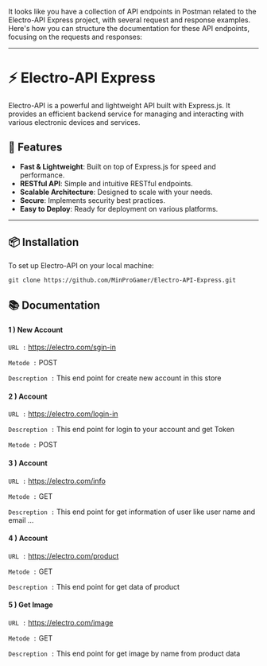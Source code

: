It looks like you have a collection of API endpoints in Postman related to the Electro-API Express project, with several request and response examples. Here's how you can structure the documentation for these API endpoints, focusing on the requests and responses:

---

# ⚡️ Electro-API Express

Electro-API is a powerful and lightweight API built with Express.js. It provides an efficient backend service for managing and interacting with various electronic devices and services.

## 🚀 Features

- **Fast & Lightweight**: Built on top of Express.js for speed and performance.
- **RESTful API**: Simple and intuitive RESTful endpoints.
- **Scalable Architecture**: Designed to scale with your needs.
- **Secure**: Implements security best practices.
- **Easy to Deploy**: Ready for deployment on various platforms.

---

## 📦 Installation

To set up Electro-API on your local machine:

``` git clone https://github.com/MinProGamer/Electro-API-Express.git ```

## 📚 Documentation

#### 1 ) New Account

```URL :``` https://electro.com/sgin-in

```Metode :``` POST

```Descreption :``` This end point for create new account in this store

#### 2 ) Account

```URL :``` https://electro.com/login-in

```Descreption :``` This end point for login to your account and get Token

```Metode :``` POST

#### 3 ) Account

```URL :``` https://electro.com/info

```Metode :``` GET

```Descreption :``` This end point for get information of user like user name and email ...

#### 4 ) Account 

```URL :``` https://electro.com/product

```Metode :``` GET

```Descreption :``` This end point for get data of product

#### 5 ) Get Image  

```URL :``` https://electro.com/image

```Metode :``` GET

```Descreption :``` This end point for get image by name from product data
